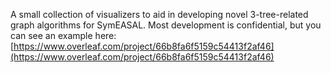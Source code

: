 A small collection of visualizers to aid in developing novel 3-tree-related graph algorithms for SymEASAL.
Most development is confidential, but you can see an example here: [https://www.overleaf.com/project/66b8fa6f5159c54413f2af46](https://www.overleaf.com/project/66b8fa6f5159c54413f2af46)
